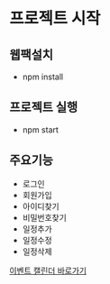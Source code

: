 # 프로젝트 시작
## 웹팩설치
- npm install

## 프로젝트 실행
- npm start

## 주요기능
- 로그인
- 회원가입
- 아이디찾기
- 비밀번호찾기
- 일정추가
- 일정수정
- 일정삭제

<a href="https://lyd1040.github.io/Calendar">이벤트 캘린더 바로가기</a>
